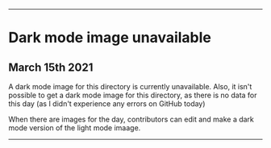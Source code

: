 
***

# Dark mode image unavailable

## March 15th 2021

A dark mode image for this directory is currently unavailable. Also, it isn't possible to get a dark mode image for this directory, as there is no data for this day (as I didn't experience any errors on GitHub today)

When there are images for the day, contributors can edit and make a dark mode version of the light mode imaage.

***
